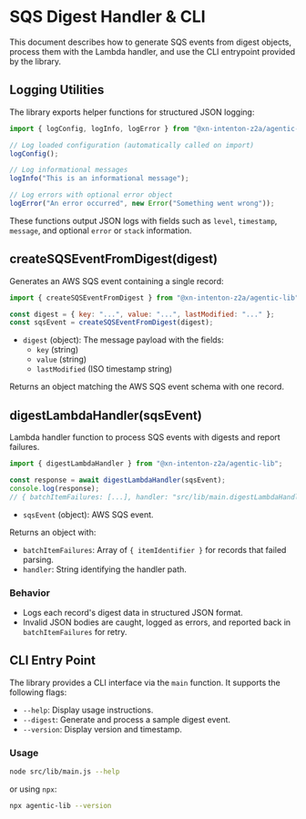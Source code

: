 # SQS Digest Handler & CLI

This document describes how to generate SQS events from digest objects, process them with the Lambda handler, and use the CLI entrypoint provided by the library.

## Logging Utilities

The library exports helper functions for structured JSON logging:

```js
import { logConfig, logInfo, logError } from "@xn-intenton-z2a/agentic-lib";

// Log loaded configuration (automatically called on import)
logConfig();

// Log informational messages
logInfo("This is an informational message");

// Log errors with optional error object
logError("An error occurred", new Error("Something went wrong"));
```

These functions output JSON logs with fields such as `level`, `timestamp`, `message`, and optional `error` or `stack` information.

## createSQSEventFromDigest(digest)

Generates an AWS SQS event containing a single record:

```js
import { createSQSEventFromDigest } from "@xn-intenton-z2a/agentic-lib";

const digest = { key: "...", value: "...", lastModified: "..." };
const sqsEvent = createSQSEventFromDigest(digest);
```

- `digest` (object): The message payload with the fields:
  - `key` (string)
  - `value` (string)
  - `lastModified` (ISO timestamp string)

Returns an object matching the AWS SQS event schema with one record.

## digestLambdaHandler(sqsEvent)

Lambda handler function to process SQS events with digests and report failures.

```js
import { digestLambdaHandler } from "@xn-intenton-z2a/agentic-lib";

const response = await digestLambdaHandler(sqsEvent);
console.log(response);
// { batchItemFailures: [...], handler: "src/lib/main.digestLambdaHandler" }
```

- `sqsEvent` (object): AWS SQS event.

Returns an object with:
- `batchItemFailures`: Array of `{ itemIdentifier }` for records that failed parsing.
- `handler`: String identifying the handler path.

### Behavior

- Logs each record's digest data in structured JSON format.
- Invalid JSON bodies are caught, logged as errors, and reported back in `batchItemFailures` for retry.

## CLI Entry Point

The library provides a CLI interface via the `main` function. It supports the following flags:

- `--help`: Display usage instructions.
- `--digest`: Generate and process a sample digest event.
- `--version`: Display version and timestamp.

### Usage

```bash
node src/lib/main.js --help
```

or using `npx`:

```bash
npx agentic-lib --version
```
